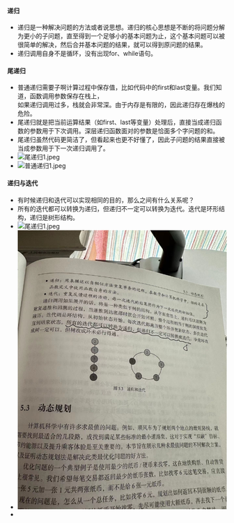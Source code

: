 #### 递归

- 递归是一种解决问题的方法或者说思想。递归的核心思想是不断的将问题分解为更小的子问题，直至得到一个足够小的基本问题为止，这个基本问题可以被很简单的解决，然后合并基本问题的结果，就可以得到原问题的结果。
- 递归调用自身不是循环，没有出现for、while语句。

#### 尾递归

- 普通递归需要子啊计算过程中保存值，比如代码中的first和last变量。我们知道，函数调用参数保存在栈上，  
  如果递归调用过多，栈就会非常深。由于内存是有限的，因此递归存在爆栈的危险。
- 尾递归就是把当前运算结果（如first、last等变量）处理后，直接当成递归函数的参数用于下次调用。深层递归函数面对的参数是恰面多个字问题的和。
- 尾递归虽然代码更简洁了，但看起来也更不好懂了，因此子问题的结果直接被当成参数用于下一次递归调用了。
- ![尾递归1.jpeg](images%2F%E5%B0%BE%E9%80%92%E5%BD%921.jpeg)
- ![普通递归1.jpeg](images%2F%E6%99%AE%E9%80%9A%E9%80%92%E5%BD%921.jpeg)

#### 递归与迭代

- 有时候递归和迭代可以实现相同的目的，那么之间有什么关系呢？
- 所有的迭代都可以转换为递归，但递归不一定可以转换为迭代。迭代是环形结构，递归是树形结构。
- ![尾递归1.jpeg](images%2F%E5%B0%BE%E9%80%92%E5%BD%921.jpeg)
- ![迭代与递归2.jpeg](images%2F%E8%BF%AD%E4%BB%A3%E4%B8%8E%E9%80%92%E5%BD%922.jpeg)
- 